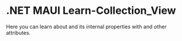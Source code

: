 # .NET MAUI Learn-Collection_View
Here you can learn about <CollectionView> and its internal properties with <Grid> and other attributes.
